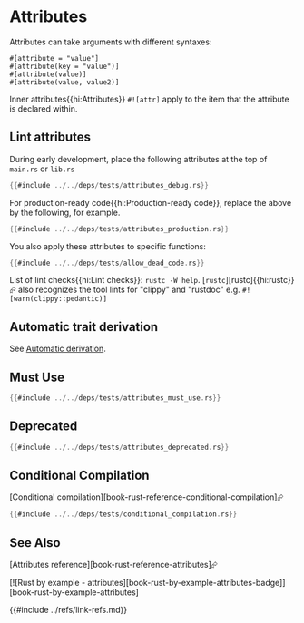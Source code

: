 # Attributes

Attributes can take arguments with different syntaxes:

```rust,ignore
#[attribute = "value"]
#[attribute(key = "value")]
#[attribute(value)]
#[attribute(value, value2)]
```

Inner attributes{{hi:Attributes}} `#![attr]` apply to the item that the attribute is declared within.

## Lint attributes

During early development, place the following attributes at the top of `main.rs` or `lib.rs`

```rust
{{#include ../../deps/tests/attributes_debug.rs}}
```

For production-ready code{{hi:Production-ready code}}, replace the above by the following, for example.

```rust
{{#include ../../deps/tests/attributes_production.rs}}
```

You also apply these attributes to specific functions:

```rust
{{#include ../../deps/tests/allow_dead_code.rs}}
```

List of lint checks{{hi:Lint checks}}: `rustc -W help`. [`rustc`][rustc]{{hi:rustc}}⮳ also recognizes the tool lints for "clippy" and "rustdoc" e.g. `#![warn(clippy::pedantic)]`

## Automatic trait derivation

See [Automatic derivation][p-automatic-derivation].

## Must Use

```rust
{{#include ../../deps/tests/attributes_must_use.rs}}
```

## Deprecated

```rust
{{#include ../../deps/tests/attributes_deprecated.rs}}
```

## Conditional Compilation

[Conditional compilation][book-rust-reference-conditional-compilation]⮳

```rust
{{#include ../../deps/tests/conditional_compilation.rs}}
```

## See Also

[Attributes reference][book-rust-reference-attributes]⮳

[![Rust by example - attributes][book-rust-by-example-attributes-badge]][book-rust-by-example-attributes]

[p-automatic-derivation]: ../standard_library/derive.md
{{#include ../refs/link-refs.md}}

<div class="hidden">
</div>
